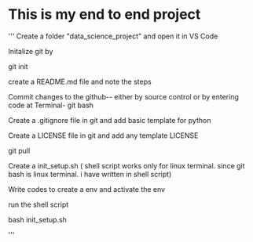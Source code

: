 # This is my end to end project

''' Create a folder "data_science_project" and open it in VS Code

 Initalize git by 

git init

 create a README.md file and note the steps

 Commit changes to the github-- either by source control or by entering code at Terminal- git bash

 Create a .gitignore file in git and add basic template for python

 Create a LICENSE file in git and add any template LICENSE
 
git pull

Create a init_setup.sh ( shell script works only for linux terminal. since git bash is linux terminal. i have written in shell script)

Write codes to create a env and activate the env

run the shell script

bash init_setup.sh

'''

